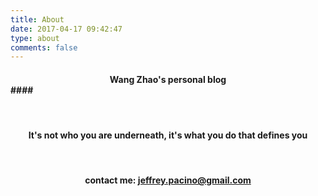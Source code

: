 ```yaml
---
title: About
date: 2017-04-17 09:42:47
type: about
comments: false
---
```


#### <center> Wang Zhao's personal blog </center>####

<br />

#### <center>It's not who you are underneath, it's what you do that defines you</center> ####

<br />


####  <center>contact me: [jeffrey.pacino@gmail.com]( jeffrey.pacino@gmail.com )</center> ####
